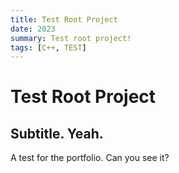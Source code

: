 ```yaml
---
title: Test Root Project
date: 2023
summary: Test root project!
tags: [C++, TEST]
---
```


# Test Root Project
## Subtitle. Yeah.

A test for the portfolio. Can you see it?